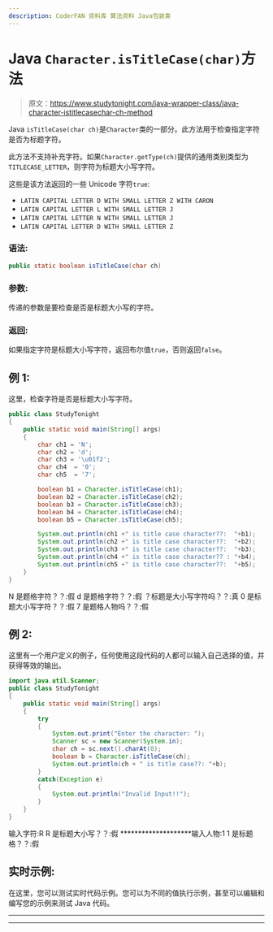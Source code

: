 ```yaml
---
description: CoderFAN 资料库 算法资料 Java包装类
---
```


# Java `Character.isTitleCase(char)`方法

> 原文：<https://www.studytonight.com/java-wrapper-class/java-character-istitlecasechar-ch-method>

Java `isTitleCase(char ch)`是`Character`类的一部分。此方法用于检查指定字符是否为标题字符。

此方法不支持补充字符。如果`Character.getType(ch)`提供的通用类别类型为`TITLECASE_LETTER`，则字符为标题大小写字符。

这些是该方法返回的一些 Unicode 字符`true`:

*   `LATIN CAPITAL LETTER D WITH SMALL LETTER Z WITH CARON`
*   `LATIN CAPITAL LETTER L WITH SMALL LETTER J`
*   `LATIN CAPITAL LETTER N WITH SMALL LETTER J`
*   `LATIN CAPITAL LETTER D WITH SMALL LETTER Z`

### 语法:

```java
public static boolean isTitleCase(char ch)
```

### 参数:

传递的参数是要检查是否是标题大小写的字符。

### 返回:

如果指定字符是标题大小写字符，返回布尔值`true`，否则返回`false`。

## 例 1:

这里，检查字符是否是标题大小写字符。

```java
public class StudyTonight
{  
	public static void main(String[] args)
	{  
		char ch1 = 'N';  
		char ch2 = 'd';  
		char ch3 = '\u01f2';  
		char ch4  = '0';   
		char ch5  = '7';  

		boolean b1 = Character.isTitleCase(ch1);  
		boolean b2 = Character.isTitleCase(ch2);  
		boolean b3 = Character.isTitleCase(ch3);  
		boolean b4 = Character.isTitleCase(ch4);  
		boolean b5 = Character.isTitleCase(ch5);  

		System.out.println(ch1 +" is title case character??:  "+b1);  
		System.out.println(ch2 +" is title case character??:  "+b2);  
		System.out.println(ch3 +" is title case character??:  "+b3);  
		System.out.println(ch4 +" is title case character?? : "+b4);  
		System.out.println(ch5 +" is title case character??:  "+b5);  
	}  
} 
```

N 是题格字符？？:假
d 是题格字符？？:假
？标题是大小写字符吗？？:真
0 是标题大小写字符？？:假
7 是题格人物吗？？:假

## 例 2:

这里有一个用户定义的例子，任何使用这段代码的人都可以输入自己选择的值，并获得等效的输出。

```java
import java.util.Scanner; 
public class StudyTonight
{  
	public static void main(String[] args)
	{  
		try
		{
			System.out.print("Enter the character: ");  
			Scanner sc = new Scanner(System.in);         
			char ch = sc.next().charAt(0);  
			boolean b = Character.isTitleCase(ch);
			System.out.println(ch + " is title case??: "+b);
		}
		catch(Exception e)
		{
			System.out.println("Invalid Input!!");
		}
	}  
} 
```

输入字符:R
R 是标题大小写？？:假
********************输入人物:1
1 是标题格？？:假

## 实时示例:

在这里，您可以测试实时代码示例。您可以为不同的值执行示例，甚至可以编辑和编写您的示例来测试 Java 代码。

* * *

* * *